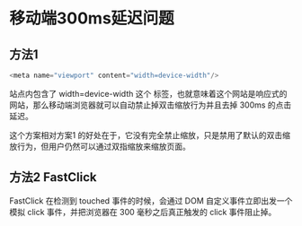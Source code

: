# 移动端300ms延迟问题

## 方法1
```js
<meta name="viewport" content="width=device-width"/>
```


站点内包含了 width=device-width 这个 <meta> 标签，也就意味着这个网站是响应式的网站，那么移动端浏览器就可以自动禁止掉双击缩放行为并且去掉 300ms 的点击延迟。

这个方案相对方案1 的好处在于，它没有完全禁止缩放，只是禁用了默认的双击缩放行为，但用户仍然可以通过双指缩放来缩放页面。


## 方法2 FastClick

FastClick 在检测到 touched 事件的时候，会通过 DOM 自定义事件立即出发一个模拟 click 事件，并把浏览器在 300 毫秒之后真正触发的 click 事件阻止掉。
